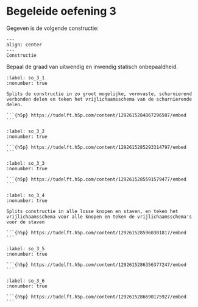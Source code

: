 # Begeleide oefening 3

Gegeven is de volgende constructie:

<!---
Source file figure at https://github.com/TUDelft-books/CTB2210/commit/82305d68f288549026535b13e5855e7ed14f409b#diff-b8d68fffb036594f3ca5244ddaa4b07bd9ce1fe1b9dfb25cff26bb3cb756aa75
-->

```{figure} graad_bepalen_data/Oefening_10.svg
---
align: center
---
Constructie
```

Bepaal de graad van uitwendig en inwendig statisch onbepaaldheid.

`````{exercise}
:label: so_3_1
:nonumber: true

Splits de constructie in zo groot mogelijke, vormvaste, scharnierend verbonden delen en teken het vrijlichaamsschema van de scharnierende delen.

```{h5p} https://tudelft.h5p.com/content/1292615284867296507/embed
```

`````


`````{exercise}
:label: so_3_2
:nonumber: true

```{h5p} https://tudelft.h5p.com/content/1292615285293314797/embed
```

`````


`````{exercise}
:label: so_3_3
:nonumber: true

```{h5p} https://tudelft.h5p.com/content/1292615285591579477/embed
```

`````


`````{exercise}
:label: so_3_4
:nonumber: true

Splits constructie in alle losse knopen en staven, en teken het vrijlichaamsschema voor alle knopen en teken de vrijlichaamsschema's voor de staven

```{h5p} https://tudelft.h5p.com/content/1292615285960301817/embed
```

`````


`````{exercise}
:label: so_3_5
:nonumber: true

```{h5p} https://tudelft.h5p.com/content/1292615286356377247/embed
```

`````


`````{exercise}
:label: so_3_6
:nonumber: true

```{h5p} https://tudelft.h5p.com/content/1292615286690175927/embed
```

`````

